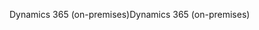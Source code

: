 <span data-ttu-id="b8800-101">Dynamics 365 (on-premises)</span><span class="sxs-lookup"><span data-stu-id="b8800-101">Dynamics 365 (on-premises)</span></span>